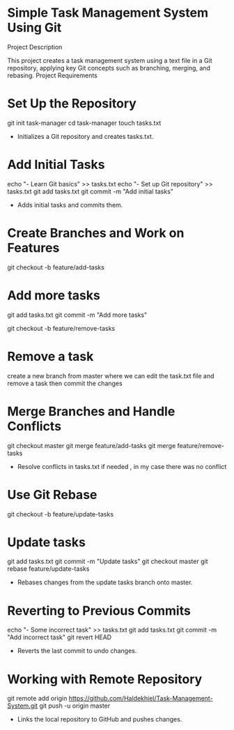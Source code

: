 
# Simple Task Management System Using Git

Project Description

This project creates a task management system using a text file in a Git repository, applying key Git concepts such as branching, merging, and rebasing.
Project Requirements

# Set Up the Repository

git init task-manager
cd task-manager
touch tasks.txt
* Initializes a Git repository and creates tasks.txt.

# Add Initial Tasks

echo "- Learn Git basics" >> tasks.txt
echo "- Set up Git repository" >> tasks.txt
git add tasks.txt
git commit -m "Add initial tasks"
* Adds initial tasks and commits them.
# Create Branches and Work on Features

git checkout -b feature/add-tasks
# Add more tasks
git add tasks.txt
git commit -m "Add more tasks"

git checkout -b feature/remove-tasks
# Remove a task
create a new branch from master where we can edit the task.txt file and remove a task then commit the changes

# Merge Branches and Handle Conflicts

git checkout master
git merge feature/add-tasks
git merge feature/remove-tasks

* Resolve conflicts in tasks.txt if needed , in my case there was no conflict 

# Use Git Rebase

git checkout -b feature/update-tasks
# Update tasks
git add tasks.txt
git commit -m "Update tasks"
git checkout master
git rebase feature/update-tasks
* Rebases changes from the update tasks branch onto master.

# Reverting to Previous Commits

echo "- Some incorrect task" >> tasks.txt
git add tasks.txt
git commit -m "Add incorrect task"
git revert HEAD
* Reverts the last commit to undo changes.
# Working with Remote Repository

git remote add origin https://github.com/Haldekhiel/Task-Management-System.git
git push -u origin master
* Links the local repository to GitHub and pushes changes.


